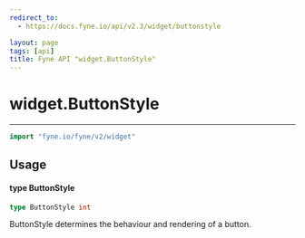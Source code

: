```yaml
---
redirect_to:
  - https://docs.fyne.io/api/v2.3/widget/buttonstyle

layout: page
tags: [api]
title: Fyne API "widget.ButtonStyle"
---
```



# widget.ButtonStyle
---
```go
import "fyne.io/fyne/v2/widget"
```

## Usage

#### type ButtonStyle

```go
type ButtonStyle int
```

ButtonStyle determines the behaviour and rendering of a button.

